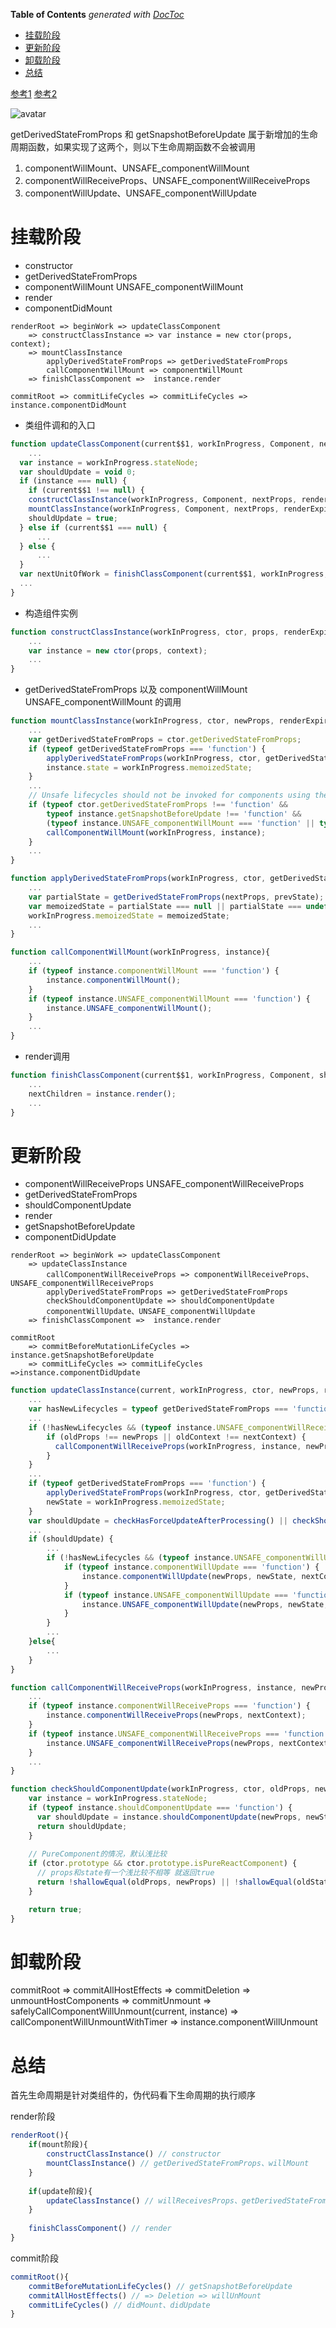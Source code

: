 <!-- START doctoc generated TOC please keep comment here to allow auto update -->
<!-- DON'T EDIT THIS SECTION, INSTEAD RE-RUN doctoc TO UPDATE -->
**Table of Contents**  *generated with [DocToc](https://github.com/thlorenz/doctoc)*

- [挂载阶段](#%E6%8C%82%E8%BD%BD%E9%98%B6%E6%AE%B5)
- [更新阶段](#%E6%9B%B4%E6%96%B0%E9%98%B6%E6%AE%B5)
- [卸载阶段](#%E5%8D%B8%E8%BD%BD%E9%98%B6%E6%AE%B5)
- [总结](#%E6%80%BB%E7%BB%93)

<!-- END doctoc generated TOC please keep comment here to allow auto update -->

 
 
[参考1](https://juejin.im/post/5b6f1800f265da282d45a79a#heading-7)
[参考2](https://projects.wojtekmaj.pl/react-lifecycle-methods-diagram/)

![avatar](../../../assets/images/react/react-2020/lifecycle-1.png)

getDerivedStateFromProps 和 getSnapshotBeforeUpdate 属于新增加的生命周期函数，如果实现了这两个，则以下生命周期函数不会被调用
1. componentWillMount、UNSAFE_componentWillMount
2. componentWillReceiveProps、UNSAFE_componentWillReceiveProps
3. componentWillUpdate、UNSAFE_componentWillUpdate

# 挂载阶段
- constructor
- getDerivedStateFromProps
- componentWillMount UNSAFE_componentWillMount
- render
- componentDidMount

```
renderRoot => beginWork => updateClassComponent 
    => constructClassInstance => var instance = new ctor(props, context);
    => mountClassInstance
        applyDerivedStateFromProps => getDerivedStateFromProps
        callComponentWillMount => componentWillMount 
    => finishClassComponent =>  instance.render

commitRoot => commitLifeCycles => commitLifeCycles => instance.componentDidMount
```

- 类组件调和的入口
```javascript
function updateClassComponent(current$$1, workInProgress, Component, nextProps, renderExpirationTime){
    ...
  var instance = workInProgress.stateNode;
  var shouldUpdate = void 0;
  if (instance === null) {
    if (current$$1 !== null) {
    constructClassInstance(workInProgress, Component, nextProps, renderExpirationTime); //new ctor构造组件实例
    mountClassInstance(workInProgress, Component, nextProps, renderExpirationTime); // getDerivedStateFromProps
    shouldUpdate = true;
  } else if (current$$1 === null) {
      ...
  } else {
      ...
  } 
  var nextUnitOfWork = finishClassComponent(current$$1, workInProgress, Component, shouldUpdate, hasContext, renderExpirationTime); // instance.render
  ...
}
```


- 构造组件实例
```javascript
function constructClassInstance(workInProgress, ctor, props, renderExpirationTime){
    ...
    var instance = new ctor(props, context);
    ...
}
```

- getDerivedStateFromProps 以及 componentWillMount UNSAFE_componentWillMount 的调用
```javascript
function mountClassInstance(workInProgress, ctor, newProps, renderExpirationTime){
    ...
    var getDerivedStateFromProps = ctor.getDerivedStateFromProps;
    if (typeof getDerivedStateFromProps === 'function') {
        applyDerivedStateFromProps(workInProgress, ctor, getDerivedStateFromProps, newProps);
        instance.state = workInProgress.memoizedState;
    }
    ...
    // Unsafe lifecycles should not be invoked for components using the new APIs.
    if (typeof ctor.getDerivedStateFromProps !== 'function' && 
        typeof instance.getSnapshotBeforeUpdate !== 'function' && 
        (typeof instance.UNSAFE_componentWillMount === 'function' || typeof instance.componentWillMount === 'function')) {
        callComponentWillMount(workInProgress, instance);
    }
    ...
}
```

```javascript
function applyDerivedStateFromProps(workInProgress, ctor, getDerivedStateFromProps, nextProps){
    ...
    var partialState = getDerivedStateFromProps(nextProps, prevState);
    var memoizedState = partialState === null || partialState === undefined ? prevState : _assign({}, prevState, partialState);
    workInProgress.memoizedState = memoizedState;
    ...
}
```

```javascript
function callComponentWillMount(workInProgress, instance){
    ...
    if (typeof instance.componentWillMount === 'function') {
        instance.componentWillMount();
    }
    if (typeof instance.UNSAFE_componentWillMount === 'function') {
        instance.UNSAFE_componentWillMount();
    }
    ...
}
```

- render调用
```javascript
function finishClassComponent(current$$1, workInProgress, Component, shouldUpdate, hasContext, renderExpirationTime){
    ...
    nextChildren = instance.render();
    ...
}
```


# 更新阶段
- componentWillReceiveProps UNSAFE_componentWillReceiveProps
- getDerivedStateFromProps
- shouldComponentUpdate
- render
- getSnapshotBeforeUpdate
- componentDidUpdate 

```
renderRoot => beginWork => updateClassComponent 
    => updateClassInstance 
        callComponentWillReceiveProps => componentWillReceiveProps、UNSAFE_componentWillReceiveProps
        applyDerivedStateFromProps => getDerivedStateFromProps
        checkShouldComponentUpdate => shouldComponentUpdate
        componentWillUpdate、UNSAFE_componentWillUpdate
    => finishClassComponent =>  instance.render 

commitRoot 
    => commitBeforeMutationLifeCycles => instance.getSnapshotBeforeUpdate
    => commitLifeCycles => commitLifeCycles =>instance.componentDidUpdate 
```

```javascript
function updateClassInstance(current, workInProgress, ctor, newProps, renderExpirationTime){
    ...
    var hasNewLifecycles = typeof getDerivedStateFromProps === 'function' || typeof instance.getSnapshotBeforeUpdate === 'function';
    ...
    if (!hasNewLifecycles && (typeof instance.UNSAFE_componentWillReceiveProps === 'function' || typeof instance.componentWillReceiveProps === 'function')) {
        if (oldProps !== newProps || oldContext !== nextContext) {
          callComponentWillReceiveProps(workInProgress, instance, newProps, nextContext);
        }
    }
    ...
    if (typeof getDerivedStateFromProps === 'function') {
        applyDerivedStateFromProps(workInProgress, ctor, getDerivedStateFromProps, newProps);
        newState = workInProgress.memoizedState;
    }
    var shouldUpdate = checkHasForceUpdateAfterProcessing() || checkShouldComponentUpdate(workInProgress, ctor, oldProps, newProps, oldState, newState, nextContext);
    ...
    if (shouldUpdate) {
        ...
        if (!hasNewLifecycles && (typeof instance.UNSAFE_componentWillUpdate === 'function' || typeof instance.componentWillUpdate === 'function')) {
            if (typeof instance.componentWillUpdate === 'function') {
                instance.componentWillUpdate(newProps, newState, nextContext);
            }
            if (typeof instance.UNSAFE_componentWillUpdate === 'function') {
                instance.UNSAFE_componentWillUpdate(newProps, newState, nextContext);
            }
        }
        ...
    }else{
        ...
    }
}
```

```javascript
function callComponentWillReceiveProps(workInProgress, instance, newProps, nextContext){
    ...
    if (typeof instance.componentWillReceiveProps === 'function') {
        instance.componentWillReceiveProps(newProps, nextContext);
    }
    if (typeof instance.UNSAFE_componentWillReceiveProps === 'function') {
        instance.UNSAFE_componentWillReceiveProps(newProps, nextContext);
    }
    ...
}
```

```javascript
function checkShouldComponentUpdate(workInProgress, ctor, oldProps, newProps, oldState, newState, nextContext){
    var instance = workInProgress.stateNode;
    if (typeof instance.shouldComponentUpdate === 'function') {
      var shouldUpdate = instance.shouldComponentUpdate(newProps, newState, nextContext); 
      return shouldUpdate;
    }
    
    // PureComponent的情况，默认浅比较
    if (ctor.prototype && ctor.prototype.isPureReactComponent) {
      // props和state有一个浅比较不相等 就返回true
      return !shallowEqual(oldProps, newProps) || !shallowEqual(oldState, newState);
    }

    return true;
}
```

# 卸载阶段
commitRoot => commitAllHostEffects => commitDeletion => unmountHostComponents => commitUnmount => safelyCallComponentWillUnmount(current, instance) => callComponentWillUnmountWithTimer => instance.componentWillUnmount



# 总结
首先生命周期是针对类组件的，伪代码看下生命周期的执行顺序

render阶段
```javascript
renderRoot(){
    if(mount阶段){
        constructClassInstance() // constructor
        mountClassInstance() // getDerivedStateFromProps、willMount
    }
    
    if(update阶段){
        updateClassInstance() // willReceivesProps、getDerivedStateFromProps、shouldComponentDidUpdate、willUpdate
    }
    
    finishClassComponent() // render
}
```


commit阶段
```javascript
commitRoot(){
    commitBeforeMutationLifeCycles() // getSnapshotBeforeUpdate
    commitAllHostEffects() // => Deletion => willUnMount
    commitLifeCycles() // didMount、didUpdate
}
```


